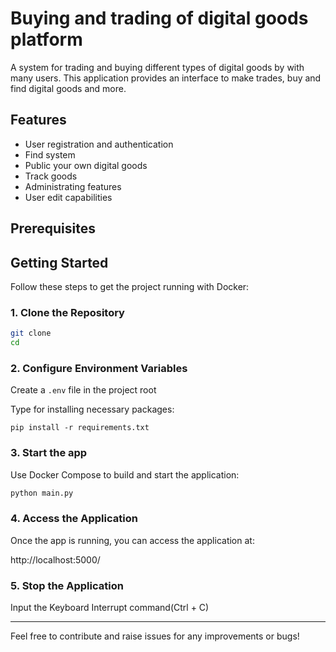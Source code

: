 # Buying and trading of digital goods platform

A system for trading and buying different types of digital goods by with many users. This application provides an interface to make trades, buy and find digital goods and more.

## Features

- User registration and authentication
- Find system
- Public your own digital goods
- Track goods
- Administrating features
- User edit capabilities

## Prerequisites

## Getting Started

Follow these steps to get the project running with Docker:

### 1. Clone the Repository

```bash
git clone 
cd 
```

### 2. Configure Environment Variables

Create a `.env` file in the project root

Type for installing necessary packages:
```
pip install -r requirements.txt
```

### 3. Start the app

Use Docker Compose to build and start the application:

```python
python main.py
```

### 4. Access the Application

Once the app is running, you can access the application at:

http://localhost:5000/

### 5. Stop the Application

Input the Keyboard Interrupt command(Ctrl + C)

---

Feel free to contribute and raise issues for any improvements or bugs!
